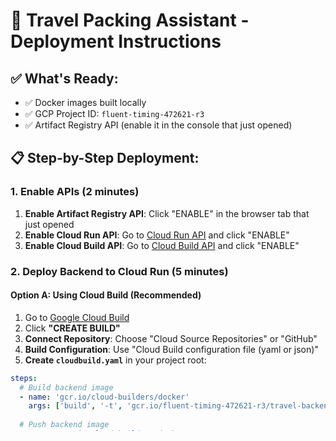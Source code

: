 # 🚀 Travel Packing Assistant - Deployment Instructions

## ✅ What's Ready:
- ✅ Docker images built locally
- ✅ GCP Project ID: `fluent-timing-472621-r3`
- ✅ Artifact Registry API (enable it in the console that just opened)

## 📋 Step-by-Step Deployment:

### 1. Enable APIs (2 minutes)
1. **Enable Artifact Registry API**: Click "ENABLE" in the browser tab that just opened
2. **Enable Cloud Run API**: Go to [Cloud Run API](https://console.developers.google.com/apis/api/run.googleapis.com/overview?project=1090615745845) and click "ENABLE"
3. **Enable Cloud Build API**: Go to [Cloud Build API](https://console.developers.google.com/apis/api/cloudbuild.googleapis.com/overview?project=1090615745845) and click "ENABLE"

### 2. Deploy Backend to Cloud Run (5 minutes)

#### Option A: Using Cloud Build (Recommended)
1. Go to [Google Cloud Build](https://console.cloud.google.com/cloud-build/builds?project=fluent-timing-472621-r3)
2. Click **"CREATE BUILD"**
3. **Connect Repository**: Choose "Cloud Source Repositories" or "GitHub"
4. **Build Configuration**: Use "Cloud Build configuration file (yaml or json)"
5. **Create `cloudbuild.yaml`** in your project root:

```yaml
steps:
  # Build backend image
  - name: 'gcr.io/cloud-builders/docker'
    args: ['build', '-t', 'gcr.io/fluent-timing-472621-r3/travel-backend', './travel-backend']
  
  # Push backend image
  - name: 'gcr.io/cloud-builders/docker'
    args: ['push', 'gcr.io/fluent-timing-472621-r3/travel-backend']
  
  # Deploy to Cloud Run
  - name: 'gcr.io/cloud-builders/gcloud'
    args: [
      'run', 'deploy', 'travel-backend',
      '--image', 'gcr.io/fluent-timing-472621-r3/travel-backend',
      '--region', 'us-central1',
      '--allow-unauthenticated',
      '--set-env-vars', 'WEATHER_API_KEY=YOUR_CORRECT_API_KEY_HERE'
    ]
```

#### Option B: Manual Upload
1. Go to [Cloud Run](https://console.cloud.google.com/run?project=fluent-timing-472621-r3)
2. Click **"CREATE SERVICE"**
3. **Container image URL**: `gcr.io/fluent-timing-472621-r3/travel-backend`
4. **Service name**: `travel-backend`
5. **Region**: `us-central1`
6. **Authentication**: "Allow unauthenticated invocations"
7. **Environment variables**: Add `WEATHER_API_KEY` with your OpenWeatherMap API key

### 3. Deploy Frontend to Cloud Run (5 minutes)

#### Create `cloudbuild-frontend.yaml`:
```yaml
steps:
  # Build frontend image
  - name: 'gcr.io/cloud-builders/docker'
    args: ['build', '-t', 'gcr.io/fluent-timing-472621-r3/travel-frontend', './travel-frontend']
  
  # Push frontend image
  - name: 'gcr.io/cloud-builders/docker'
    args: ['push', 'gcr.io/fluent-timing-472621-r3/travel-frontend']
  
  # Deploy to Cloud Run
  - name: 'gcr.io/cloud-builders/gcloud'
    args: [
      'run', 'deploy', 'travel-frontend',
      '--image', 'gcr.io/fluent-timing-472621-r3/travel-frontend',
      '--region', 'us-central1',
      '--allow-unauthenticated'
    ]
```

### 4. Update Frontend Configuration
After backend is deployed, get the backend URL and update the frontend nginx.conf:

1. **Get Backend URL**: From Cloud Run console, copy the backend service URL
2. **Update nginx.conf**: Replace the proxy_pass URL with your backend URL
3. **Redeploy Frontend**: Run the frontend build again

## 🎯 Expected Results:
- **Backend URL**: `https://travel-backend-xxxxxx-uc.a.run.app`
- **Frontend URL**: `https://travel-frontend-xxxxxx-uc.a.run.app`
- **Public Application**: Accessible worldwide!

## 📝 Notes:
- Replace `YOUR_CORRECT_API_KEY_HERE` with your actual OpenWeatherMap API key
- The deployment will take 5-10 minutes total
- Both services will be publicly accessible
- Cloud Run has a generous free tier

## 🆘 Need Help?
If you encounter issues:
1. Check that all APIs are enabled
2. Verify your OpenWeatherMap API key is valid
3. Ensure billing is enabled on your GCP project
